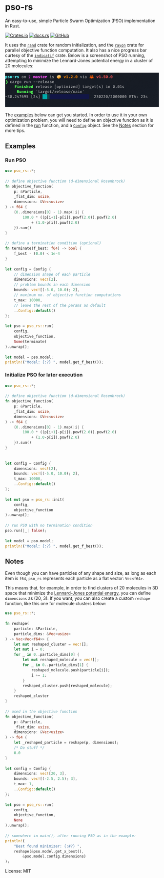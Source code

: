 # pso-rs

An easy-to-use, simple Particle Swarm Optimization (PSO) implementation in Rust.

[![Crates.io](https://img.shields.io/crates/v/pso_rs?style=for-the-badge)](https://crates.io/crates/pso-rs)
[![docs.rs](https://img.shields.io/docsrs/pso-rs?style=for-the-badge)](https://docs.rs/pso-rs/latest/pso_rs/)
[![GitHub](https://img.shields.io/github/license/czonios/pso-rs?style=for-the-badge)](https://github.com/czonios/pso-rs/blob/master/LICENSE)

It uses the [`rand`](https://crates.io/crates/rand) crate for random initialization, and the [`rayon`](https://crates.io/crates/rayon) crate for parallel objective function computation. It also has a nice progress bar curtesy of the [`indicatif`](https://crates.io/crates/indicatif) crate. Below is a screenshot of PSO running, attempting to minimize the Lennard-Jones potential energy in a cluster of 20 molecules:

![Screenshot](https://raw.githubusercontent.com/czonios/pso-rs/master/screenshots/pbar.gif)

The [examples](#examples) below can get you started.
In order to use it in your own optimization problem, you will need to define an objective function as it is defined in the [run](https://docs.rs/pso-rs/latest/pso_rs/fn.run.html) function, and a [`Config`](https://docs.rs/pso-rs/latest/pso_rs/model/struct.Config.html) object. See the [Notes](#notes) section for more tips.

## Examples

### Run PSO

```rust
use pso_rs::*;

// define objective function (d-dimensional Rosenbrock)
fn objective_function(
    p: &Particle,
    _flat_dim: usize,
    dimensions: &Vec<usize>
) -> f64 {
    (0..dimensions[0] - 1).map(|i| {
        100.0 * ((p[i+1]-p[i]).powf(2.0)).powf(2.0)
            + (1.0-p[i]).powf(2.0)
    }).sum()
}

// define a termination condition (optional)
fn terminate(f_best: f64) -> bool {
    f_best - (0.0) < 1e-4
}

let config = Config {
    // dimension shape of each particle
    dimensions: vec![2],
    // problem bounds in each dimension
    bounds: vec![(-5.0, 10.0); 2],
    // maximum no. of objective function computations
    t_max: 10000,
    // leave the rest of the params as default
    ..Config::default()
};

let pso = pso_rs::run(
    config,
    objective_function,
    Some(terminate)
).unwrap();

let model = pso.model;
println!("Model: {:?} ", model.get_f_best());
```

### Initialize PSO for later execution

```rust
use pso_rs::*;

// define objective function (d-dimensional Rosenbrock)
fn objective_function(
    p: &Particle,
    _flat_dim: usize,
    dimensions: &Vec<usize>
) -> f64 {
    (0..dimensions[0] - 1).map(|i| {
        100.0 * ((p[i+1]-p[i]).powf(2.0)).powf(2.0)
            + (1.0-p[i]).powf(2.0)
    }).sum()
}


let config = Config {
    dimensions: vec![2],
    bounds: vec![(-5.0, 10.0); 2],
    t_max: 10000,
    ..Config::default()
};

let mut pso = pso_rs::init(
    config,
    objective_function
).unwrap();

// run PSO with no termination condition
pso.run(|_| false);

let model = pso.model;
println!("Model: {:?} ", model.get_f_best());
```

## Notes

Even though you can have particles of any shape and size, as long as each item is `f64`, `pso_rs` represents each particle as a flat vector: `Vec<f64>`.

This means that, for example, in order to find clusters of 20 molecules in 3D space that minimize the [Lennard-Jones potential energy](https://en.wikipedia.org/wiki/Lennard-Jones_potential), you can define `dimensions` as (20, 3).
If you want, you can also create a custom `reshape` function, like this one for molecule clusters below:

```rust
use pso_rs::*;

fn reshape(
    particle: &Particle,
    particle_dims: &Vec<usize>
) -> Vec<Vec<f64>> {
    let mut reshaped_cluster = vec![];
    let mut i = 0;
    for _ in 0..particle_dims[0] {
        let mut reshaped_molecule = vec![];
        for _ in 0..particle_dims[1] {
            reshaped_molecule.push(particle[i]);
            i += 1;
        }
        reshaped_cluster.push(reshaped_molecule);
    }
    reshaped_cluster
}

// used in the objective function
fn objective_function(
    p: &Particle,
    _flat_dim: usize,
    dimensions: &Vec<usize>
) -> f64 {
    let _reshaped_particle = reshape(p, dimensions);
    /* Do stuff */
    0.0
}

let config = Config {
    dimensions: vec![20, 3],
    bounds: vec![(-2.5, 2.5); 3],
    t_max: 1,
    ..Config::default()
};

let pso = pso_rs::run(
    config,
    objective_function,
    None
).unwrap();

// somewhere in main(), after running PSO as in the example:
println!(
    "Best found minimizer: {:#?} ",
    reshape(&pso.model.get_x_best(),
        &pso.model.config.dimensions)
);
```

License: MIT
